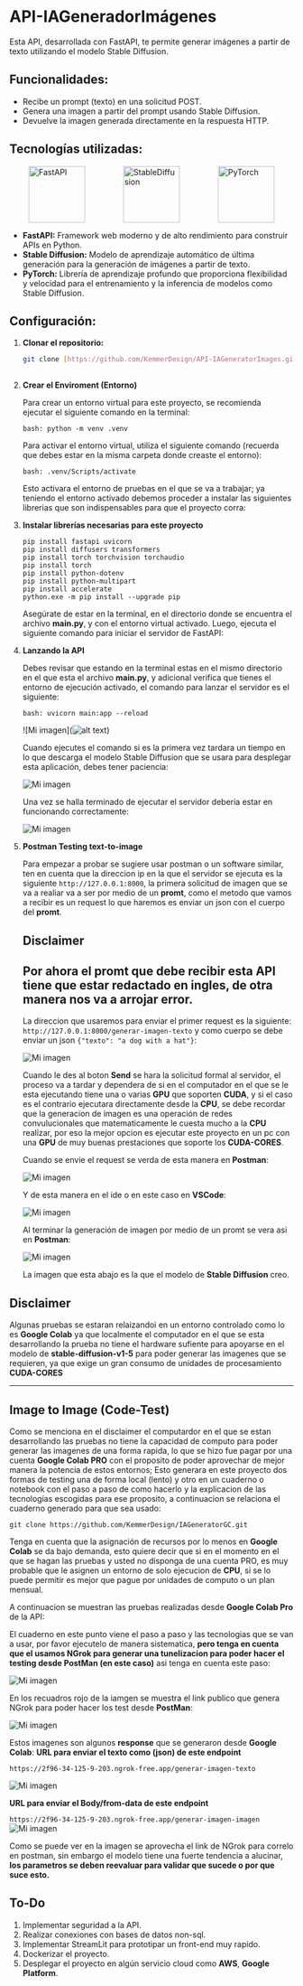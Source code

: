 # API-IAGeneradorImágenes

Esta API, desarrollada con FastAPI, te permite generar imágenes a partir de texto utilizando el modelo Stable Diffusion.

## Funcionalidades:

* Recibe un prompt (texto) en una solicitud POST.
* Genera una imagen a partir del prompt usando Stable Diffusion.
* Devuelve la imagen generada directamente en la respuesta HTTP.

## Tecnologías utilizadas:

<div style="display: flex; justify-content: space-around;">
  <img src="https://cosasdedevs.com/media/sections/images/fastapi.png" alt="FastAPI" width="100px">
  <img src="https://miro.medium.com/v2/resize:fit:1400/1*Rbq9cDCJpGq7HKeNAeIitg.jpeg" alt="StableDiffusion" width="100px">
  <img src="https://quansight.com/wp-content/uploads/2023/09/PyTorch-logo.jpg" alt="PyTorch" width="100px">
</div>

* **FastAPI:** Framework web moderno y de alto rendimiento para construir APIs en Python.
* **Stable Diffusion:** Modelo de aprendizaje automático de última generación para la generación de imágenes a partir de texto.
* **PyTorch:** Librería de aprendizaje profundo que proporciona flexibilidad y velocidad para el entrenamiento y la inferencia de modelos como Stable Diffusion.


## Configuración:

1. **Clonar el repositorio:**

   ```bash
   git clone [https://github.com/KemmerDesign/API-IAGeneratorImages.git](https://github.com/KemmerDesign/API-IAGeneratorImages.git)
 
2. **Crear el Enviroment (Entorno)**

    Para crear un entorno virtual para este proyecto, se recomienda ejecutar el siguiente comando en la terminal:

     ```bash: python -m venv .venv```

    Para activar el entorno virtual, utiliza el siguiente comando (recuerda que debes estar en la misma carpeta donde creaste el entorno):

    ``` bash: .venv/Scripts/activate ```

    Esto activara el entorno de pruebas en el que se va a trabajar; ya teniendo el entorno activado debemos proceder a instalar las siguientes librerias que son indispensables para que el proyecto corra:

3. **Instalar librerías necesarias para este proyecto**

    ```
    pip install fastapi uvicorn
    pip install diffusers transformers
    pip install torch torchvision torchaudio
    pip install torch
    pip install python-dotenv
    pip install python-multipart
    pip install accelerate
    python.exe -m pip install --upgrade pip
    ```
    Asegúrate de estar en la terminal, en el directorio donde se encuentra el archivo **main.py**, y con el entorno virtual activado. Luego, ejecuta el siguiente comando para iniciar el servidor de FastAPI:

4. **Lanzando la API**

    Debes revisar que estando en la terminal estas en el mismo directorio en el que esta el archivo **main.py**, y adicional verifica que tienes el entorno de ejecución activado, el comando para lanzar el servidor es el siguiente:

    ```bash: uvicorn main:app --reload```
    

    ![Mi imagen](![alt text](image.png))

    Cuando ejecutes el comando si es la primera vez tardara un tiempo en lo que descarga el modelo Stable Diffusion que se usara para desplegar esta aplicación, debes tener paciencia:

    ![Mi imagen](https://i.imgur.com/w25tLH0.png)

    Una vez se halla terminado de ejecutar el servidor deberia estar en funcionando correctamente:

    ![Mi imagen](https://i.imgur.com/bWFzx0u.png)

5. **Postman Testing text-to-image**

    Para empezar a probar se sugiere usar postman o un software similar, ten en cuenta que la direccion ip en la que el servidor se ejecuta es la siguiente ```http://127.0.0.1:8000```, la primera solicitud de imagen que se va a realiar va a ser por medio de un **promt**, como el metodo que vamos a recibir es un request lo que haremos es enviar un json con el cuerpo del **promt**.
    
    ## Disclaimer
    Por ahora el promt que debe recibir esta API tiene que estar redactado en ingles, de otra manera nos va a arrojar error.
    ---

    La direccion que usaremos para enviar el primer request es la siguiente: ```http://127.0.0.1:8000/generar-imagen-texto``` y como cuerpo se debe enviar un json ```{"texto": "a dog with a hat"}```:

    ![Mi imagen](https://i.imgur.com/7Y5tl12.png)

    Cuando le des al boton **Send** se hara la solicitud formal al servidor, el proceso va a tardar y dependera de si en el computador en el que se le esta ejecutando tiene una o varias **GPU** que soporten **CUDA**, y si el caso es el contrario ejecutara directamente desde la **CPU**, se debe recordar que la generacion de imagen es una operación de redes convulucionales que matematicamente le cuesta mucho a la **CPU** realizar, por eso la mejor opcion es ejecutar este proyecto en un pc con una **GPU** de muy buenas prestaciones que soporte los **CUDA-CORES**.

    Cuando se envie el request se verda de esta manera en **Postman**:

    ![Mi imagen](https://i.imgur.com/vUkJL5s.png)

    Y de esta manera en el ide o en este caso en **VSCode**:

    ![Mi imagen](https://i.imgur.com/vUkJL5s.png)

    Al terminar la generación de imagen por medio de un promt se vera asi en **Postman**:

    ![Mi imagen](https://i.imgur.com/qApt5kV.png)

    La imagen que esta abajo es la que el modelo de **Stable Diffusion** creo.

## Disclaimer

Algunas pruebas se estaran relaizandoi en un entorno controlado como lo es **Google Colab** ya que localmente el computador en el que se esta desarrollando la prueba no tiene el hardware sufiente para apoyarse en el modelo de **stable-diffusion-v1-5** para poder generar las imagenes que se requieren, ya que exige un gran consumo de unidades de procesamiento **CUDA-CORES**

---
## Image to Image (Code-Test)

Como se menciona en el disclaimer el computardor en el que se estan desarrollando las pruebas no tiene la capacidad de computo para poder generar las imagenes de una forma rapida, lo que se hizo fue pagar por una cuenta **Google Colab PRO** con el proposito de poder aprovechar de mejor manera la potencia de estos entornos; Esto generara en este proyecto dos formas de testing una de forma local (lento) y otro en un cuaderno o notebook con el paso a paso de como hacerlo y la explicacion de las tecnologías escogidas para ese proposito, a continuacion se relaciona el cuaderno generado para que sea usado:

```git clone https://github.com/KemmerDesign/IAGeneratorGC.git```

Tenga en cuenta que la asignación de recursos por lo menos en **Google Colab** se da bajo demanda, esto quiere decir que si en el momento en el que se hagan las pruebas y usted no disponga de una cuenta PRO, es muy probable que le asignen un entorno de solo ejecucion de **CPU**, si se lo puede permitir es mejor que pague por unidades de computo o un plan mensual.

A continuacion se muestran las pruebas realizadas desde **Google Colab Pro** de la API:

El cuaderno en este punto viene el paso a paso y las tecnologias que se van a usar, por favor ejecutelo de manera sistematica, **pero tenga en cuenta que el usamos NGrok para generar una tunelizacion para poder hacer el testing desde PostMan (en este caso)** asi tenga en cuenta este paso:

![Mi imagen](https://i.imgur.com/XaywPVL.png)

En los recuadros rojo de la iamgen se muestra el link publico que genera NGrok para poder hacer los test desde **PostMan**:

![Mi imagen](https://i.imgur.com/tVtNN9Z.png)

Estos imagenes son algunos **response** que se generaron desde **Google Colab**:
**URL para enviar el texto como (json) de este endpoint**

```https://2f96-34-125-9-203.ngrok-free.app/generar-imagen-texto ```

![Mi imagen](https://i.imgur.com/Y6a2p79.png)

**URL para enviar el Body/from-data de este endpoint**

```https://2f96-34-125-9-203.ngrok-free.app/generar-imagen-imagen```
![Mi imagen](https://i.imgur.com/gtpBEVW.png)

Como se puede ver en la imagen se aprovecha el link de NGrok para correlo en postman, sin embargo el modelo tiene una fuerte tendencia a alucinar, **los parametros se deben reevaluar para validar que sucede o por que suce esto.**


## To-Do
1. Implementar seguridad a la API.
3. Realizar conexiones con bases de datos non-sql.
4. Implementar StreamLit para prototipar un front-end muy rapido.
5. Dockerizar el proyecto.
6. Desplegar el proyecto en algún servicio cloud como **AWS**, **Google Platform**.

